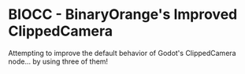 # BIOCC - BinaryOrange's Improved ClippedCamera
 Attempting to improve the default behavior of Godot's ClippedCamera node... by using three of them!
